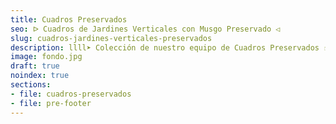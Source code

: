 ```yaml
---
title: Cuadros Preservados
seo: ᐅ Cuadros de Jardines Verticales con Musgo Preservado ◁
slug: cuadros-jardines-verticales-preservados
description: llll➤ Colección de nuestro equipo de Cuadros Preservados ☝ Tienda Especializada en Diseño de Interiores, Jardines Verticales y Paisajismo.
image: fondo.jpg
draft: true
noindex: true
sections:
- file: cuadros-preservados
- file: pre-footer
---
```

